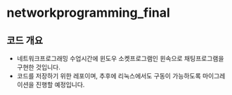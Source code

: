 # networkprogramming_final

## 코드 개요
- 네트워크프로그래밍 수업시간에 윈도우 소켓프로그램인 윈속으로 채팅프로그램을 구현한 것입니다.
- 코드를 저장하기 위한 레포이며, 추후에 리눅스에서도 구동이 가능하도록 마이그레이션을 진행할 예정입니다.
